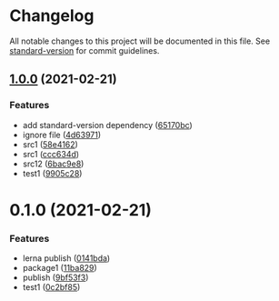 # Changelog

All notable changes to this project will be documented in this file. See [standard-version](https://github.com/conventional-changelog/standard-version) for commit guidelines.

## [1.0.0](https://github.com/Ellipse120/phm-web-admin/compare/v0.1.0...v1.0.0) (2021-02-21)


### Features

* add standard-version dependency ([65170bc](https://github.com/Ellipse120/phm-web-admin/commits/65170bca365886be9cee5cfe55297ab4dc949893))
* ignore file ([4d63971](https://github.com/Ellipse120/phm-web-admin/commits/4d639711aaa2729b76b6e5bf8c478d40f9464630))
* src1 ([58e4162](https://github.com/Ellipse120/phm-web-admin/commits/58e416231cf2f2ed818f288e45c2ba6924d14132))
* src1 ([ccc634d](https://github.com/Ellipse120/phm-web-admin/commits/ccc634dcd9e13127c73c1aed595468361d6309ac))
* src12 ([6bac9e8](https://github.com/Ellipse120/phm-web-admin/commits/6bac9e8299426ba672b99e98c6825ebea75bec90))
* test1 ([9905c28](https://github.com/Ellipse120/phm-web-admin/commits/9905c2847f3938b2d6b2738aff56e4d69bd40869))

# 0.1.0 (2021-02-21)


### Features

* lerna publish ([0141bda](https://github.com/Ellipse120/phm-web-admin/commit/0141bdab87f3efda34d43dd4f7a9fff6e893f038))
* package1 ([11ba829](https://github.com/Ellipse120/phm-web-admin/commit/11ba82944eed400f1257820aecdab684816767e9))
* publish ([9bf53f3](https://github.com/Ellipse120/phm-web-admin/commit/9bf53f365f1b1a9803eb5a40ddf776f1ea008200))
* test1 ([0c2bf85](https://github.com/Ellipse120/phm-web-admin/commit/0c2bf8575e564ccc89140100a420dcda01e938f7))
